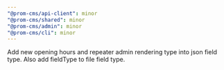 ```yaml
---
"@prom-cms/api-client": minor
"@prom-cms/shared": minor
"@prom-cms/admin": minor
"@prom-cms/cli": minor
---
```


Add new opening hours and repeater admin rendering type into json field type. Also add fieldType to file field type.
